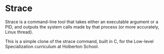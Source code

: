 # Strace

Strace is a command-line tool that takes either an executable argument or a PID, and outputs the system calls made by that process (or more accurately, Linux thread).

This is a simple clone of the strace command, built in C, for the Low-level Specialization curriculum at Holberton School.